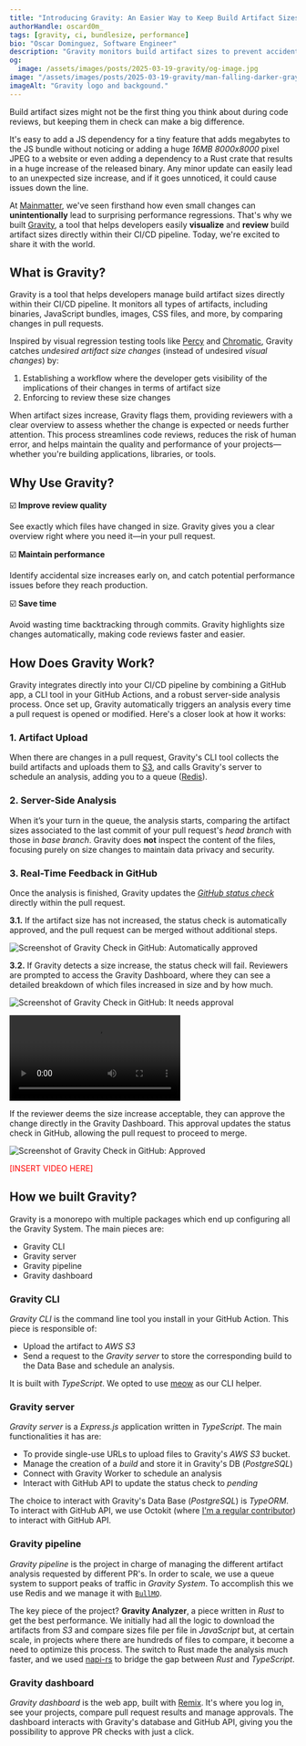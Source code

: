 ```yaml
---
title: "Introducing Gravity: An Easier Way to Keep Build Artifact Sizes Under Control"
authorHandle: oscard0m_
tags: [gravity, ci, bundlesize, performance]
bio: "Oscar Dominguez, Software Engineer"
description: "Gravity monitors build artifact sizes to prevent accidental increases – right in your CI pipeline."
og:
  image: /assets/images/posts/2025-03-19-gravity/og-image.jpg
image: "/assets/images/posts/2025-03-19-gravity/man-falling-darker-gray-logo.webp"
imageAlt: "Gravity logo and backgound."
---
```


Build artifact sizes might not be the first thing you think about during code reviews, but keeping them in check can make a big difference.

It's easy to add a JS dependency for a tiny feature that adds megabytes to the JS bundle without noticing or adding a huge _16MB_ _8000x8000_ pixel JPEG to a website or even adding a dependency to a Rust crate that results in a huge increase of the released binary. Any minor update can easily lead to an unexpected size increase, and if it goes unnoticed, it could cause issues down the line.

At [Mainmatter](https://mainmatter.com), we've seen firsthand how even small changes can **unintentionally** lead to surprising performance regressions. That's why we built [Gravity](https://gravity.ci), a tool that helps developers easily **visualize** and **review** build artifact sizes directly within their CI/CD pipeline. Today, we're excited to share it with the world.

## What is Gravity?

Gravity is a tool that helps developers manage build artifact sizes directly within their CI/CD pipeline. It monitors all types of artifacts, including binaries, JavaScript bundles, images, CSS files, and more, by comparing changes in pull requests.

Inspired by visual regression testing tools like [Percy](https://percy.io/) and [Chromatic](https://www.chromatic.com/), Gravity catches _undesired artifact size changes_ (instead of undesired _visual changes_) by:

1. Establishing a workflow where the developer gets visibility of the implications of their changes in terms of artifact size
2. Enforcing to review these size changes

When artifact sizes increase, Gravity flags them, providing reviewers with a clear overview to assess whether the change is expected or needs further attention. This process streamlines code reviews, reduces the risk of human error, and helps maintain the quality and performance of your projects—whether you're building applications, libraries, or tools.

## Why Use Gravity?

☑️ **Improve review quality**

See exactly which files have changed in size. Gravity gives you a clear overview right where you need it—in your pull request.

☑️ **Maintain performance**

Identify accidental size increases early on, and catch potential performance issues before they reach production.

☑️ **Save time**

Avoid wasting time backtracking through commits. Gravity highlights size changes automatically, making code reviews faster and easier.

## How Does Gravity Work?

Gravity integrates directly into your CI/CD pipeline by combining a GitHub app, a CLI tool in your GitHub Actions, and a robust server-side analysis process. Once set up, Gravity automatically triggers an analysis every time a pull request is opened or modified. Here's a closer look at how it works:

### 1. Artifact Upload

When there are changes in a pull request, Gravity's CLI tool collects the build artifacts and uploads them to [S3](https://aws.amazon.com/s3/), and calls Gravity's server to schedule an analysis, adding you to a queue ([Redis](https://redis.io/)).

### 2. Server-Side Analysis

When it’s your turn in the queue, the analysis starts, comparing the artifact sizes associated to the last commit of your pull request's _head branch_ with those in _base branch_. Gravity does **not** inspect the content of the files, focusing purely on size changes to maintain data privacy and security.

### 3. Real-Time Feedback in GitHub

Once the analysis is finished, Gravity updates the [_GitHub status check_](https://docs.github.com/en/pull-requests/collaborating-with-pull-requests/collaborating-on-repositories-with-code-quality-features/about-status-checks) directly within the pull request.

**3.1.** If the artifact size has not increased, the status check is automatically approved, and the pull request can be merged without additional steps.

![Screenshot of Gravity Check in GitHub: Automatically approved](/assets/images/posts/2025-03-19-gravity/automatically-approved.png)

**3.2.** If Gravity detects a size increase, the status check will fail. Reviewers are prompted to access the Gravity Dashboard, where they can see a detailed breakdown of which files increased in size and by how much.

![Screenshot of Gravity Check in GitHub: It needs approval](/assets/images/posts/2025-03-19-gravity/needs-approval.png)

![Approval page](/assets/images/posts/2025-03-19-gravity/approval-page.mp4#video)

If the reviewer deems the size increase acceptable, they can approve the change directly in the Gravity Dashboard. This approval updates the status check in GitHub, allowing the pull request to proceed to merge.

![Screenshot of Gravity Check in GitHub: Approved](/assets/images/posts/2025-03-19-gravity/approved.png)

<p style="color:red">[INSERT VIDEO HERE]<p>

## How we built Gravity?

Gravity is a monorepo with multiple packages which end up configuring all the Gravity System. The main pieces are:

- Gravity CLI
- Gravity server
- Gravity pipeline
- Gravity dashboard

### Gravity CLI

_Gravity CLI_ is the command line tool you install in your GitHub Action. This piece is responsible of:

- Upload the artifact to _AWS S3_
- Send a request to the _Gravity server_ to store the corresponding build to the Data Base and schedule an analysis.

It is built with _TypeScript_. We opted to use [meow](https://github.com/sindresorhus/meow) as our CLI helper.

### Gravity server

_Gravity server_ is a _Express.js_ application written in _TypeScript_. The main functionalities it has are:

- To provide single-use URLs to upload files to Gravity's _AWS S3_ bucket.
- Manage the creation of a _build_ and store it in Gravity's DB (_PostgreSQL_)
- Connect with Gravity Worker to schedule an analysis
- Interact with GitHub API to update the status check to _pending_

The choice to interact with Gravity's Data Base (_PostgreSQL_) is _TypeORM_. To interact with GitHub API, we use Octokit (where [I'm a regular contributor](https://github.com/orgs/octokit/people?query=oscard0m)) to interact with GitHub API.

### Gravity pipeline

_Gravity pipeline_ is the project in charge of managing the different artifact analysis requested by different PR's. In order to scale, we use a queue system to support peaks of traffic in _Gravity System_. To accomplish this we use Redis and we manage it with [`BullMQ`](https://docs.bullmq.io/).

The key piece of the project? **Gravity Analyzer**, a piece written in _Rust_ to get the best performance. We initially had all the logic to download the artifacts from _S3_ and compare sizes file per file in _JavaScript_ but, at certain scale, in projects where there are hundreds of files to compare, it become a need to optimize this process. The switch to Rust made the analysis much faster, and we used [napi-rs](https://napi.rs/) to bridge the gap between _Rust_ and _TypeScript_.

### Gravity dashboard

_Gravity dashboard_ is the web app, built with [Remix](https://remix.run/). It's where you log in, see your projects, compare pull request results and manage approvals. The dashboard interacts with Gravity's database and GitHub API, giving you the possibility to approve PR checks with just a click.

